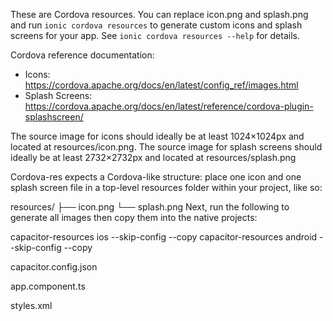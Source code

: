 These are Cordova resources. You can replace icon.png and splash.png and run
`ionic cordova resources` to generate custom icons and splash screens for your
app. See `ionic cordova resources --help` for details.

Cordova reference documentation:

- Icons: https://cordova.apache.org/docs/en/latest/config_ref/images.html
- Splash Screens: https://cordova.apache.org/docs/en/latest/reference/cordova-plugin-splashscreen/

The source image for icons should ideally be at least 1024×1024px and located at resources/icon.png. The source image for splash screens should ideally be at least 2732×2732px and located at resources/splash.png

Cordova-res expects a Cordova-like structure: place one icon and one splash screen file in a top-level resources folder within your project, like so:

resources/
├── icon.png
└── splash.png
Next, run the following to generate all images then copy them into the native projects:

capacitor-resources ios --skip-config --copy
capacitor-resources android --skip-config --copy

<!-- "webDir": "www",
"plugins": {
    "SplashScreen": {
        "launchShowDuration": 2000,
        "launchAutoHide": true,
        "backgroundColor": "#ffffffff",
        "androidSplashResourceName": "splash"
    } -->

capacitor.config.json


<!-- initializeApp() {
    this.platform.ready().then(() => {
      /* if (Capacitor.isPluginAvailable('SplashScreen')) {  
        Plugins.SplashScreen.hide();
      }  */
      //this.router.navigateByUrl('splash');
}); -->

app.component.ts



<!-- <style name="AppTheme.NoActionBarLaunch" parent="AppTheme.NoActionBar">
        <item name="android:background">@null</item>
</style> -->

styles.xml